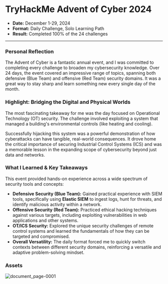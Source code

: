 # TryHackMe Advent of Cyber 2024

- **Date:** December 1-29, 2024
- **Format:** Daily Challenge, Solo Learning Path
- **Result:** Completed 100% of the 24 challenges

---

### Personal Reflection

The Advent of Cyber is a fantastic annual event, and I was committed to completing every challenge to broaden my cybersecurity knowledge. Over 24 days, the event covered an impressive range of topics, spanning both defensive (Blue Team) and offensive (Red Team) security domains. It was a great way to stay sharp and learn something new every single day of the month.

### Highlight: Bridging the Digital and Physical Worlds

The most fascinating takeaway for me was the day focused on Operational Technology (OT) security. The challenge involved exploiting a system that managed a building's environmental controls (like heating and cooling).

Successfully hijacking this system was a powerful demonstration of how cyberattacks can have tangible, real-world consequences. It drove home the critical importance of securing Industrial Control Systems (ICS) and was a memorable lesson in the expanding scope of cybersecurity beyond just data and networks.

### What I Learned & Key Takeaways

This event provided hands-on experience across a wide spectrum of security tools and concepts:

-   **Defensive Security (Blue Team):** Gained practical experience with SIEM tools, specifically using **Elastic SIEM** to ingest logs, hunt for threats, and identify malicious activity within a network.
-   **Offensive Security (Red Team):** Practiced ethical hacking techniques against various targets, including exploiting vulnerabilities in web applications and other systems.
-   **OT/ICS Security:** Explored the unique security challenges of remote control systems and learned the fundamentals of how they can be targeted and compromised.
-   **Overall Versatility:** The daily format forced me to quickly switch contexts between different security domains, reinforcing a versatile and adaptive problem-solving mindset.

### Assets

![document_page-0001](https://github.com/user-attachments/assets/fe0a1093-8fa3-4775-acea-2bcb7000361d)
